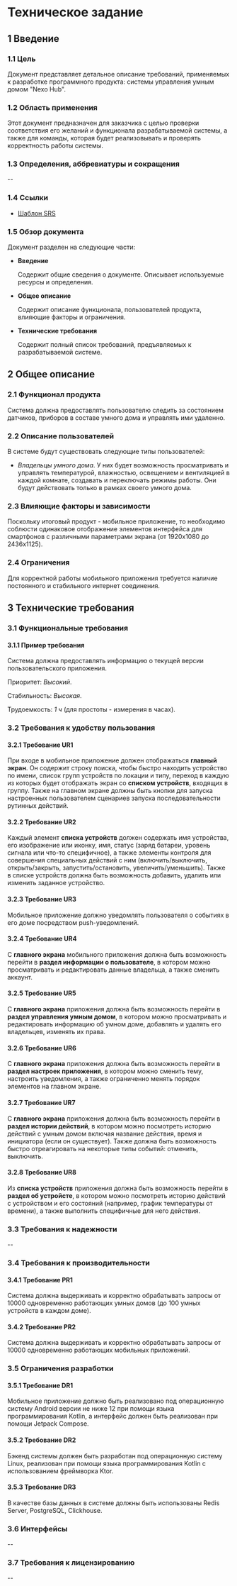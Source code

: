 # Техническое задание

## 1 Введение

### 1.1 Цель

Документ представляет детальное описание требований, применяемых к разработке
программного продукта: системы управления умным домом "Nexo Hub".

### 1.2 Область применения

Этот документ предназначен для заказчика с целью проверки соответствия его
желаний и функционала разрабатываемой системы, а также для команды, которая
будет реализовывать и проверять корректность работы системы.

### 1.3 Определения, аббревиатуры и сокращения

--

### 1.4 Ссылки

- [Шаблон SRS][srs-template]

[srs-template]: https://docs.google.com/document/d/11aTUhjJxHqDMJGTDXDKh_8U_f2YVWKBS/edit?usp=sharing&ouid=112239579841283566048&rtpof=true&sd=true

### 1.5 Обзор документа

Документ разделен на следующие части:

- **Введение**

  Содержит общие сведения о документе. Описывает используемые ресурсы
  и определения.

- **Общее описание**

  Содержит описание функционала, пользователей продукта, влияющие факторы
  и ограничения.

- **Технические требования**

  Содержит полный список требований, предъявляемых к разрабатываемой системе.

## 2 Общее описание

### 2.1 Функционал продукта

Система должна предоставлять пользователю следить за состоянием датчиков,
приборов в составе умного дома и управлять ими удаленно.

### 2.2 Описание пользователей

В системе будут существовать следующие типы пользователей:

- *Владельцы умного дома*. У них будет возможность просматривать и управлять
  температурой, влажностью, освещением и вентиляцией в каждой комнате,
  создавать и переключать режимы работы. Они будут действовать только в рамках
  своего умного дома.

### 2.3 Влияющие факторы и зависимости

Поскольку итоговый продукт - мобильное приложение, то необходимо соблюсти
одинаковое отображение элементов интерфейса для смартфонов с различными
параметрами экрана (от 1920x1080 до 2436x1125).

### 2.4 Ограничения

Для корректной работы мобильного приложения требуется наличие постоянного и
стабильного интернет соединения.

## 3 Технические требования

### 3.1 Функциональные требования

#### 3.1.1 Пример требования

Система должна предоставлять информацию о текущей версии пользовательского
приложения.

Приоритет: *Высокий*.

Стабильность: *Высокая*.

Трудоемкость: *1 ч* (для простоты - измерения в часах).

### 3.2 Требования к удобству пользования

#### 3.2.1 Требование UR1

При входе в мобильное приложение должен отображаться **главный экран**. Он
содержит строку поиска, чтобы быстро находить устройство по имени, список
групп устройств по локации и типу, переход в каждую из которых будет
отображать экран со **списком устройств**, входящих в группу. Также на
главном экране должны быть кнопки для запуска настроенных пользователем
сценариев запуска последовательности рутинных действий.

#### 3.2.2 Требование UR2

Каждый элемент **списка устройств** должен содержать имя устройства, его
изображение или иконку, имя, статус (заряд батареи, уровень сигнала или
что-то специфичное), а также элементы контроля для совершения специальных
действий с ним (включить/выключить, открыть/закрыть, запустить/остановить,
увеличить/уменьшить). Также в списке устройств должна быть возможность
добавить, удалить или изменить заданное устройство.

#### 3.2.3 Требование UR3

Мобильное приложение должно уведомлять пользователя о событиях в его доме
посредством push-уведомлений.

#### 3.2.4 Требование UR4

С **главного экрана** мобильного приложения должна быть возможность перейти
в **раздел информации о пользователе**, в котором можно просматривать и
редактировать данные владельца, а также сменить аккаунт.

#### 3.2.5 Требование UR5

С **главного экрана** приложения должна быть возможность перейти в
**раздел управления умным домом**, в котором можно просматривать и
редактировать информацию об умном доме, добавлять и удалять его владельцев,
изменять их права.

#### 3.2.6 Требование UR6

С **главного экрана** приложения должна быть возможность перейти в
**раздел настроек приложения**, в котором можно сменить тему, настроить
уведомления, а также ограниченно менять порядок элементов на главном экране.

#### 3.2.7 Требование UR7

C **главного экрана** приложения должна быть возможность перейти в
**раздел истории действий**, в котором можно посмотреть историю действий
с умным домом включая название действия, время и инициатора (если он
существует). Также должна быть возможность быстро отреагировать на
некоторые типы событий: отменить, выключить.

#### 3.2.8 Требование UR8

Из **списка устройств** приложения должна быть возможность перейти в
**раздел об устройсте**, в котором можно посмотреть историю действий
с устройством и его состояний (например, график температуры от времени),
а также выполнить специфичные для него действия.

### 3.3 Требования к надежности

--

### 3.4 Требования к производительности

#### 3.4.1 Требование PR1

Система должна выдерживать и корректно обрабатывать запросы от 10000
одновременно работающих умных домов (до 100 умных устройств в каждом доме).

#### 3.4.2 Требование PR2

Система должна выдерживать и корректно обрабатывать запросы от 10000
одновременно работающих мобильных приложений.

### 3.5 Ограничения разработки

#### 3.5.1 Требование DR1

Мобильное приложение должно быть реализовано под операционную систему Android
версии не ниже 12 при помощи языка программирования Kotlin, а интерфейс должен
быть реализован при помощи Jetpack Compose.

#### 3.5.2 Требование DR2

Бэкенд системы должен быть разработан под операционную систему Linux,
реализован при помощи языка программирования Kotlin с использованием фреймворка
Ktor.

#### 3.5.3 Требование DR3

В качестве базы данных в системе должны быть использованы Redis Server,
PostgreSQL, Clickhouse.

### 3.6 Интерфейсы

--

### 3.7 Требования к лицензированию

--
